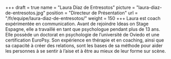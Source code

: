 +++
draft		= true
name		= "Laura Díaz de Entresotos"
picture		= "laura-diaz-de-entresotos.jpg"
position 	= "Directeur de Présentation"
url			= "/fr/equipe/laura-diaz-de-entresotos/"
weight		= 150
+++
Laura est coach expérimentée en communication. Avant de rejoindre Ideas on Stage Espagne, elle a travaillé en tant que psychologue pendant plus de 13 ans. Elle possède un doctorat en psychologie de l’université de Oviedo et une certification EuroPsy. Son expérience en thérapie et en coaching, ainsi que sa capacité à créer des relations, sont les bases de sa méthode pour aider les personnes à se sentir à l’aise et à être au mieux de leur forme sur scène.